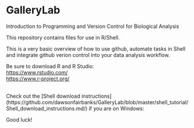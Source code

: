 # GalleryLab
Introduction to Programming and Version Control for Biological Analysis

This repository contains files for use in R/Shell.

This is a very basic overview of how to use github, automate tasks in Shell and integrate github verion
control into your data analysis workflow.

Be sure to download R and R Studio:  
https://www.rstudio.com/  
https://www.r-project.org/  

<br/>
Check out the [Shell download instructions](https://github.com/dawsonfairbanks/GalleryLab/blob/master/shell_tutorial/Shell_download_instructions.md/) if you are on Windows:


<br/>

Good luck!
